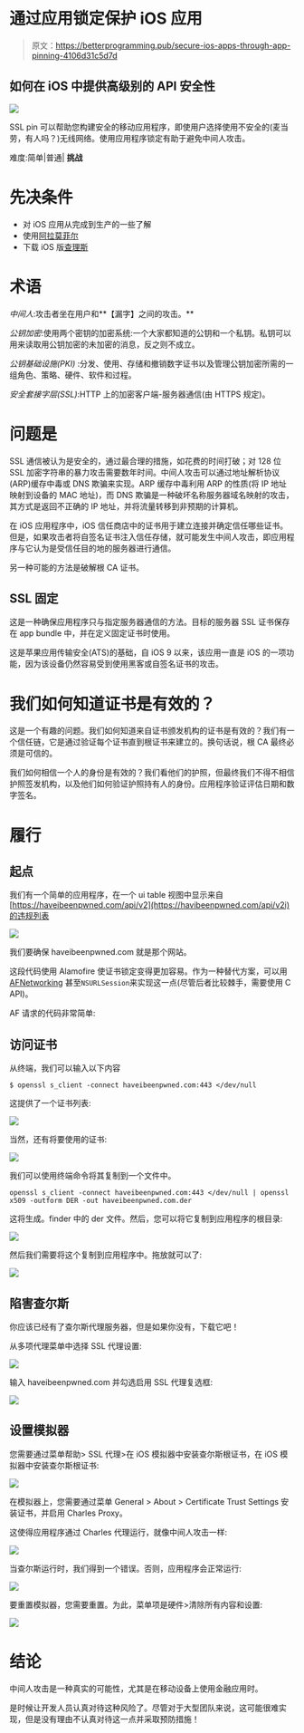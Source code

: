 # 通过应用锁定保护 iOS 应用

> 原文：<https://betterprogramming.pub/secure-ios-apps-through-app-pinning-4106d31c5d7d>

## 如何在 iOS 中提供高级别的 API 安全性

![](img/9ed97f765da82536da73772aa354f965.png)

SSL pin 可以帮助您构建安全的移动应用程序，即使用户选择使用不安全的(麦当劳，有人吗？)无线网络。使用应用程序锁定有助于避免中间人攻击。

难度:简单|普通| **挑战**

# 先决条件

*   对 iOS 应用从完成到生产的一些了解
*   使用[阿拉莫菲尔](https://github.com/Alamofire/Alamofire)
*   下载 iOS 版[查理斯](https://www.charlesproxy.com/documentation/ios/)

# 术语

*中间人*:攻击者坐在用户和**【漏字】之间的攻击。**

*公钥加密*:使用两个密钥的加密系统:一个大家都知道的公钥和一个私钥。私钥可以用来读取用公钥加密的未加密的消息，反之则不成立。

*公钥基础设施(PKI)* :分发、使用、存储和撤销数字证书以及管理公钥加密所需的一组角色、策略、硬件、软件和过程。

*安全套接字层(SSL)*:HTTP 上的加密客户端-服务器通信(由 HTTPS 规定)。

# 问题是

SSL 通信被认为是安全的，通过最合理的措施，如花费的时间打破；对 128 位 SSL 加密字符串的暴力攻击需要数年时间。中间人攻击可以通过地址解析协议(ARP)缓存中毒或 DNS 欺骗来实现。ARP 缓存中毒利用 ARP 的性质(将 IP 地址映射到设备的 MAC 地址)，而 DNS 欺骗是一种破坏名称服务器域名映射的攻击，其方式是返回不正确的 IP 地址，并将流量转移到非预期的计算机。

在 iOS 应用程序中，iOS 信任商店中的证书用于建立连接并确定信任哪些证书。但是，如果攻击者将自签名证书注入信任存储，就可能发生中间人攻击，即应用程序与它认为是受信任目的地的服务器进行通信。

另一种可能的方法是破解根 CA 证书。

## SSL 固定

这是一种确保应用程序只与指定服务器通信的方法。目标的服务器 SSL 证书保存在 app bundle 中，并在定义固定证书时使用。

这是苹果应用传输安全(ATS)的基础，自 iOS 9 以来，该应用一直是 iOS 的一项功能，因为该设备仍然容易受到使用黑客或自签名证书的攻击。

# 我们如何知道证书是有效的？

这是一个有趣的问题。我们如何知道来自证书颁发机构的证书是有效的？我们有一个信任链，它是通过验证每个证书直到根证书来建立的。换句话说，根 CA 最终必须是可信的。

我们如何相信一个人的身份是有效的？我们看他们的护照，但最终我们不得不相信护照签发机构，以及他们如何验证护照持有人的身份。应用程序验证评估日期和数字签名。

# 履行

## 起点

我们有一个简单的应用程序，在一个 ui table 视图中显示来自[https://haveibeenpwned.com/api/v2](https://havibeenpwned.com/api/v2i)的违规列表

![](img/dbff87660c0865445e61566f04c45aba.png)

我们要确保 haveibeenpwned.com 就是那个网站。

这段代码使用 Alamofire 使证书锁定变得更加容易。作为一种替代方案，可以用 [AFNetworking](https://github.com/AFNetworking/AFNetworking) 甚至`NSURLSession`来实现这一点(尽管后者比较棘手，需要使用 C API)。

AF 请求的代码非常简单:

## 访问证书

从终端，我们可以输入以下内容

`$ openssl s_client -connect haveibeenpwned.com:443 </dev/null`

这提供了一个证书列表:

![](img/45ada98eb9b70d8e258782ec3ddba027.png)

当然，还有将要使用的证书:

![](img/99a75d0f6dd66f9a42995e86bb0799ac.png)

我们可以使用终端命令将其复制到一个文件中。

`openssl s_client -connect haveibeenpwned.com:443 </dev/null | openssl x509 -outform DER -out haveibeenpwned.com.der`

这将生成。finder 中的 der 文件。然后，您可以将它复制到应用程序的根目录:

![](img/164c80adc92be91b19096cd13146559a.png)

然后我们需要将这个复制到应用程序中。拖放就可以了:

![](img/66d642195bebe874f8ceb666014db715.png)

## 陷害查尔斯

你应该已经有了查尔斯代理服务器，但是如果你没有，下载它吧！

从多项代理菜单中选择 SSL 代理设置:

![](img/cc62680ad33179d85d015fbc03446d13.png)

输入 haveibeenpwned.com 并勾选启用 SSL 代理复选框:

![](img/ca7fcdbee8a4d972753e4110fd2091bb.png)

## 设置模拟器

您需要通过菜单帮助> SSL 代理>在 iOS 模拟器中安装查尔斯根证书，在 iOS 模拟器中安装查尔斯根证书:

![](img/bf338af0836aa6844e01aa762b75ee84.png)

在模拟器上，您需要通过菜单 General > About > Certificate Trust Settings 安装证书，并启用 Charles Proxy。

这使得应用程序通过 Charles 代理运行，就像中间人攻击一样:

![](img/64268b74d26f5da3b78c3286e1e07db4.png)

当查尔斯运行时，我们得到一个错误。否则，应用程序会正常运行:

![](img/354c04ad2c7a748d74aed31b8ae00a41.png)

要重置模拟器，您需要重置。为此，菜单项是硬件>清除所有内容和设置:

![](img/48c9b5e4dbaa9284af0e9068f21ee7e3.png)

# 结论

中间人攻击是一种真实的可能性，尤其是在移动设备上使用金融应用时。

是时候让开发人员认真对待这种风险了。尽管对于大型团队来说，这可能很难实现，但是没有理由不认真对待这一点并采取预防措施！